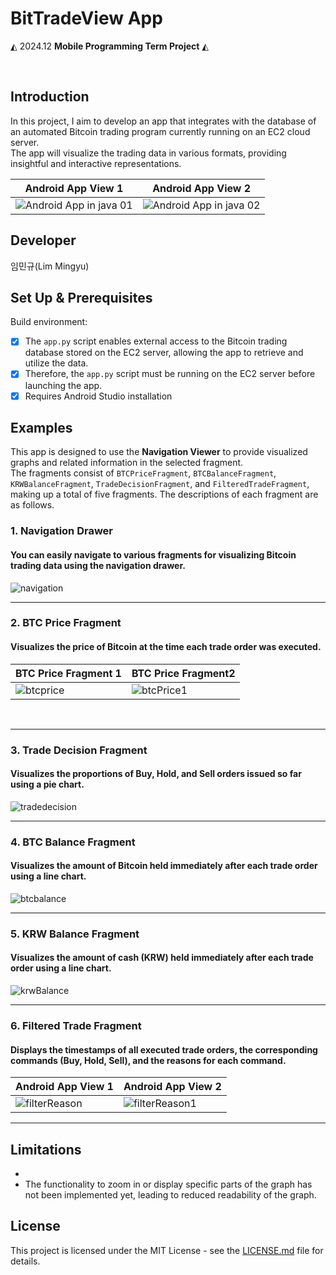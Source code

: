 # BitTradeView App

 ◭ 2024.12  **Mobile Programming Term Project**  ◭

 <br>

 ## **Introduction**
In this project, I aim to develop an app that integrates with the database of an automated Bitcoin trading program currently running on an EC2 cloud server.<br>
The app will visualize the trading data in various formats, providing insightful and interactive representations.

| Android App View 1     | Android App View 2     |
|--------------------|--------------------|
| ![Android App in java 01](https://github.com/user-attachments/assets/692aa0c7-9d1d-45d6-83f2-f2a433f44f3f) | ![Android App in java 02](https://github.com/user-attachments/assets/c5666035-53b7-45e1-9aea-3a05504ba3f6) |

 ## **Developer**
 임민규(Lim Mingyu)

 ## **Set Up & Prerequisites**
 Build environment:
  - [x] The `app.py` script enables external access to the Bitcoin trading database stored on the EC2 server, allowing the app to retrieve and utilize the data.
  - [X] Therefore, the `app.py` script must be running on the EC2 server before launching the app.
  - [X] Requires Android Studio installation

 ## **Examples**
This app is designed to use the **Navigation Viewer** to provide visualized graphs and related information in the selected fragment.<br>
The fragments consist of `BTCPriceFragment`, `BTCBalanceFragment`, `KRWBalanceFragment`, `TradeDecisionFragment`, and `FilteredTradeFragment`, making up a total of five fragments.
The descriptions of each fragment are as follows.

 
### 1.  Navigation Drawer
#### **You can easily navigate to various fragments for visualizing Bitcoin trading data using the navigation drawer.**
![navigation](https://github.com/user-attachments/assets/b96a748f-1c9d-432f-84df-0b170475877b)
<br>

-----

### 2.  BTC Price Fragment
#### **Visualizes the price of Bitcoin at the time each trade order was executed.**
| BTC Price Fragment 1     | BTC Price Fragment2     |
|--------------------|--------------------|
| ![btcprice](https://github.com/user-attachments/assets/60440330-35ef-4764-8a00-f42728035469) | ![btcPrice1](https://github.com/user-attachments/assets/68b3369c-d105-4461-981f-e17006d537c8) |
<br>

-----

### 3.  Trade Decision Fragment
#### **Visualizes the proportions of Buy, Hold, and Sell orders issued so far using a pie chart.**
![tradedecision](https://github.com/user-attachments/assets/43f4a052-8da4-4272-9df9-f72bcfc69796)<br>

-----

### 4.  BTC Balance Fragment
#### **Visualizes the amount of Bitcoin held immediately after each trade order using a line chart.**
![btcbalance](https://github.com/user-attachments/assets/3bf3c316-59c8-43b7-a699-9516429242dd)<br>

-----

### 5.  KRW Balance Fragment
#### **Visualizes the amount of cash (KRW) held immediately after each trade order using a line chart.**
![krwBalance](https://github.com/user-attachments/assets/6ac756c7-0dc4-413c-87c6-4d8b93d6c955)<br>

-----

### 6. Filtered Trade Fragment
#### **Displays the timestamps of all executed trade orders, the corresponding commands (Buy, Hold, Sell), and the reasons for each command.**
| Android App View 1     | Android App View 2     |
|--------------------|--------------------|
| ![filterReason](https://github.com/user-attachments/assets/7d5ed5e0-a374-4793-a0da-df2dfa97d65f) | ![filterReason1](https://github.com/user-attachments/assets/aa2c2c02-c15b-492b-9c27-216b98299579) |

-----

 ## **Limitations**
 * 
 * The functionality to zoom in or display specific parts of the graph has not been implemented yet, leading to reduced readability of the graph.

 ## **License**
This project is licensed under the MIT License - see the [LICENSE.md](LICENSE_FILE_LINK) file for details.
